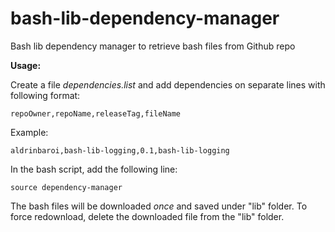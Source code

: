 # bash-lib-dependency-manager
Bash lib dependency manager to retrieve bash files from Github repo

**Usage:**

Create a file _dependencies.list_ and add dependencies on separate lines with following format:
```
repoOwner,repoName,releaseTag,fileName
```
Example:
```
aldrinbaroi,bash-lib-logging,0.1,bash-lib-logging
```

In the bash script, add the following line:
```
source dependency-manager
```
The bash files will be downloaded _once_ and saved under "lib" folder. To force redownload, delete the downloaded file from the "lib" folder.

